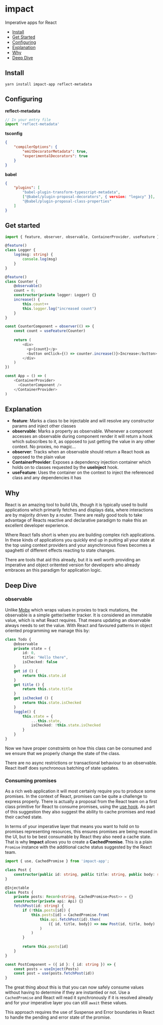 # impact
Imperative apps for React

- [Install](#install)
- [Get Started](#get-started)
- [Configuring](#configuring)
- [Explanation](#explanation)
- [Why](#why)
- [Deep Dive](#deep-dive)

## Install

```
yarn install impact-app reflect-metadata
```

## Configuring

**reflect-metadata**

```ts
// In your entry file
import 'reflect-metadata'
```

**tsconfig**
```json
{
    "compilerOptions": {
        "emitDecoratorMetadata": true,
        "experimentalDecorators": true
    }
}
```

**babel**
```json
{
    "plugins": [
        "babel-plugin-transform-typescript-metadata",
        ["@babel/plugin-proposal-decorators", { version: "legacy" }],
        "@babel/plugin-proposal-class-properties"
    ]
}
```

## Get started

```ts
import { feature, observer, observable, ContainerProvider, useFeature } from 'impact-app'

@feature()
class Logger {
    log(msg: string) {
        console.log(msg)
    }
}

@feature()
class Counter {
    @observable()
    count = 0;
    constructor(private logger: Logger) {}
    increase() {
        this.count++
        this.logger.log("increased count")
    }
}

const CounterComponent = observer(() => {
    const count = useFeature(Counter)
    
    return (
        <div>
          <p>{count}</p>
          <button onClick={() => counter.increase()}>Increase</button>
        </div>
    )
})

const App = () => (
    <ContainerProvider>
      <CounterComponent />
    </ContainerProvider>
)
```

## Explanation

- **feature**: Marks a class to be injectable and will resolve any constructor params and inject other classes
- **observable**: Marks a property as observable. Whenever a component accesses an observable during component render it will return a hook which subscribes to it, as opposed to just getting the value in any other context. No proxies, no magic...
- **observer**: Tracks when an observable should return a React hook as opposed to the plain value
- **ContainerProvider**: Exposes a dependency injection container which holds on to classes requested by the **useInject** hook. 
- **useFeature**: Uses the container on the context to inject the referenced class and any dependencies it has

## Why

React is an amazing tool to build UIs, though it is typically used to build applications which primarily fetches and displays data, where interactions are by majority driven by a router. There are really good tools to take advantage of Reacts reactive and declarative paradigm to make this an excellent developer experience.

Where React falls short is when you are building complex rich applications. In these kinds of applications you quickly end up in putting all your state at the top using context providers and your asynchronous flows becomes a spaghetti of different effects reacting to state changes.

There are tools that aid this already, but it is well worth providing an imperative and object oritented version for developers who already embraces an this paradigm for application logic.

## Deep Dive

### observable

Unlike [Mobx](https://mobx.js.org/README.html) which wraps values in proxies to track mutations, the observable is a simple getter/setter tracker. It is considered an immutable value, which is what React requires. That means updating an observable always needs to set the value. With React and favoured patterns in object oriented programming we manage this by:

```ts
class Todo {
    @observable
    private state = {
        id: 0,
        title: "Hello there",
        isChecked: false
    }
    get id () {
        return this.state.id
    }
    get title () {
        return this.state.title
    }
    get isChecked () {
        return this.state.isChecked
    }
    toggle() {
        this.state = {
            ...this.state,
            isChecked: !this.state.isChecked
        }
    }
}
```

Now we have proper constraints on how this class can be consumed and we ensure that we properly change the state of the class.

There are no async restrictions or transactional behaviour to an observable. React itself does synchronous batching of state updates.

### Consuming promises

As a rich web application it will most certainly require you to produce some promises. In the context of React, promises can be quite a challenge to express properly. There is actually a proposal from the React team on a first class primitive for React to consume promises, using the [use hook](https://github.com/acdlite/rfcs/blob/first-class-promises/text/0000-first-class-support-for-promises.md#conditionally-suspending-on-data). As part of this suggestion they also suggest the ability to cache promises and read their cached state.

In terms of your imperative layer that means you want to hold on to promises representing resources, this ensures promises are being reused in the UI, but to be best consumable by React they also need a cache state. That is why **Impact** allows you to create a **CachedPromise**. This is a plain `Promise` instance with the additional cache status suggested by the React team.

```ts
import { use, CachedPromise } from 'impact-app';

class Post {
    constructor(public id: string, public title: string, public body: string) {}
}

@Injectable
class Posts {
    private posts: Record<string, CachedPromise<Post>> = {}
    constructor(private api: Api) {}
    fetchPost(id: string) {
        if (!this.posts[id]) {
            this.posts[id] = CachedPromise.from(
                this.api.fetchPost(id).then(
                    ({ id, title, body}) => new Post(id, title, body)
                )
            )
        }
        
        return this.posts[id]
    }
}

const PostComponent = ({ id }: { id: string }) => {
    const posts = useInject(Posts)
    const post = use(posts.fetchPost(id))
}
```

The great thing about this is that you can now safely consume values without having to determine if they are instantied or not. Use a `CachedPromise` and React will read it synchronously if it is resolved already and for your imperative layer you can still `await` these values.

This approach requires the use of Suspense and Error boundaries in React to handle the pending and error state of the promise.
